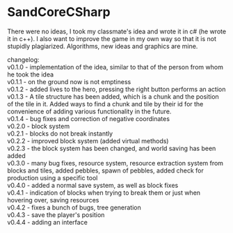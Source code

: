 # SandCoreCSharp

There were no ideas, I took my classmate's idea and wrote it in c# (he wrote it in c++). I also want to improve the game in my own way so that it is not stupidly plagiarized. Algorithms, new ideas and graphics are mine.

changelog:                                            
v0.1.0 - implementation of the idea, similar to that of the person from whom he took the idea                                             
v0.1.1 - on the ground now is not emptiness                                             
v0.1.2 - added lives to the hero, pressing the right button performs an action                                 
v0.1.3 - A tile structure has been added, which is a chunk and the position of the tile in it. Added ways to find a chunk and tile by their id for the convenience of adding various functionality in the future.                                    
v0.1.4 - bug fixes and correction of negative coordinates                                          
v0.2.0 - block system                                                                                                
v0.2.1 - blocks do not break instantly                                                   
v0.2.2 - improved block system (added virtual methods)                                                   
v0.2.3 - the block system has been changed, and world saving has been added                                               
v0.3.0 - many bug fixes, resource system, resource extraction system from blocks and tiles, added pebbles, spawn of pebbles, added check for production using a specific tool                                                                                                     
v0.4.0 - added a normal save system, as well as block fixes                                                   
v0.4.1 - indication of blocks when trying to break them or just when hovering over, saving resources                                   
v0.4.2 - fixes a bunch of bugs, tree generation                                                                                   
v0.4.3 - save the player's position                                                                           
v0.4.4 - adding an interface
